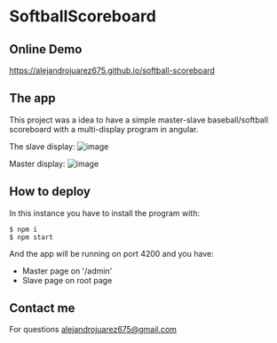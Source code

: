 # SoftballScoreboard

## Online Demo
https://alejandrojuarez675.github.io/softball-scoreboard 

## The app

This project was a idea to have a simple master-slave baseball/softball scoreboard with a multi-display program in angular.

The slave display:
![image](https://user-images.githubusercontent.com/44504154/147501246-1fc5efc8-e221-49b2-98c6-58ab6c962003.png)

Master display:
![image](https://user-images.githubusercontent.com/44504154/147501347-fa191019-b87d-4f37-a953-5ec31fdef7f5.png)

## How to deploy
In this instance you have to install the program with:

```
$ npm i
$ npm start
```

And the app will be running on port 4200 and you have:

- Master page on '/admin'
- Slave page on root page 

## Contact me

For questions alejandrojuarez675@gmail.com
